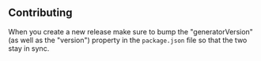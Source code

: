 ## Contributing
When you create a new release make sure to bump the "generatorVersion" (as well as the "version") property in the `package.json` file so that the two stay in sync.